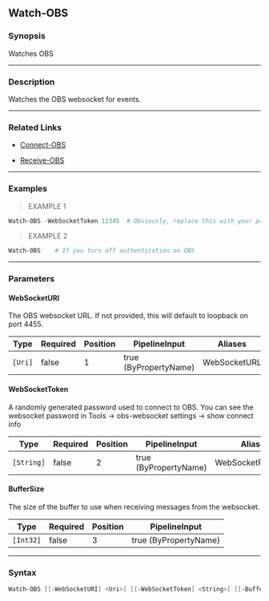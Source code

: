 Watch-OBS
---------

### Synopsis
Watches OBS

---

### Description

Watches the OBS websocket for events.

---

### Related Links
* [Connect-OBS](Connect-OBS.md)

* [Receive-OBS](Receive-OBS.md)

---

### Examples
> EXAMPLE 1

```PowerShell
Watch-OBS -WebSocketToken 12345  # Obviously, replace this with your password.
```
> EXAMPLE 2

```PowerShell
Watch-OBS    # If you turn off authentication on OBS
```

---

### Parameters
#### **WebSocketURI**
The OBS websocket URL.  If not provided, this will default to loopback on port 4455.

|Type   |Required|Position|PipelineInput        |Aliases     |
|-------|--------|--------|---------------------|------------|
|`[Uri]`|false   |1       |true (ByPropertyName)|WebSocketURL|

#### **WebSocketToken**
A randomly generated password used to connect to OBS.
You can see the websocket password in Tools -> obs-websocket settings -> show connect info

|Type      |Required|Position|PipelineInput        |Aliases          |
|----------|--------|--------|---------------------|-----------------|
|`[String]`|false   |2       |true (ByPropertyName)|WebSocketPassword|

#### **BufferSize**
The size of the buffer to use when receiving messages from the websocket.

|Type     |Required|Position|PipelineInput        |
|---------|--------|--------|---------------------|
|`[Int32]`|false   |3       |true (ByPropertyName)|

---

### Syntax
```PowerShell
Watch-OBS [[-WebSocketURI] <Uri>] [[-WebSocketToken] <String>] [[-BufferSize] <Int32>] [<CommonParameters>]
```
